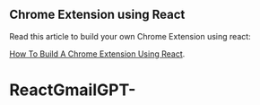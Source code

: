 ## Chrome Extension using React

Read this article to build your own Chrome Extension using react:

[How To Build A Chrome Extension Using React](https://web-highlights.com/blog/how-to-build-a-chrome-extension-using-react/).

# ReactGmailGPT-
